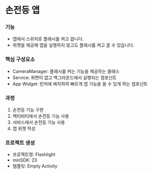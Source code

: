 # 손전등 앱

### 기능

- 앱에서 스위치로 플래시를 켜고 끕니다.
- 위젯을 제공해 앱을 실행하지 않고도 플래시를 켜고 끌 수 있습니다.

### 핵심 구성요소

- CameraManager: 플래시를 켜는 기능을 제공하는 클래스
- Service: 화면이 없고 백그라운드에서 실행되는 컴포넌트
- App Widget: 런처에 배치하여 빠르게 앱 기능을 쓸 수 있게 하는 컴포넌트

### 과정

1. 손전등 기능 구현
2. 액티비티에서 손전등 기능 사용
3. 서비스에서 손전등 기능 사용
4. 앱 위젯 작성

### 프로젝트 생성

- 프로젝트명: Flashlight
- minSDK: 23
- 템플릿: Empty Activity

